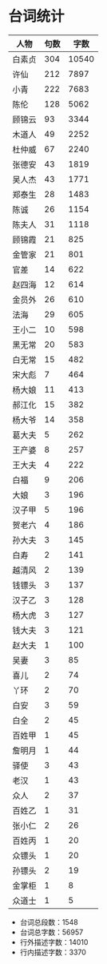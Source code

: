 # 台词统计

| 人物 | 句数 | 字数 |
|--|--|--|
| 白素贞 | 304 | 10540 |
| 许仙 | 212 | 7897 |
| 小青 | 222 | 7683 |
| 陈伦 | 128 | 5062 |
| 顾锦云 | 93 | 3344 |
| 木道人 | 49 | 2252 |
| 杜仲威 | 67 | 2240 |
| 张德安 | 43 | 1819 |
| 吴人杰 | 43 | 1771 |
| 郑泰生 | 28 | 1483 |
| 陈诚 | 26 | 1154 |
| 陈夫人 | 31 | 1118 |
| 顾锦霞 | 21 | 825 |
| 金管家 | 21 | 801 |
| 官差 | 14 | 622 |
| 赵四海 | 12 | 614 |
| 金员外 | 26 | 610 |
| 法海 | 29 | 605 |
| 王小二 | 10 | 598 |
| 黑无常 | 20 | 583 |
| 白无常 | 15 | 482 |
| 宋大彪 | 7 | 464 |
| 杨大娘 | 11 | 413 |
| 郝江化 | 15 | 382 |
| 杨大爷 | 14 | 358 |
| 葛大夫 | 5 | 262 |
| 王产婆 | 8 | 257 |
| 王大夫 | 4 | 222 |
| 白福 | 9 | 206 |
| 大娘 | 3 | 196 |
| 汉子甲 | 5 | 196 |
| 贺老六 | 4 | 186 |
| 孙大夫 | 3 | 145 |
| 白寿 | 2 | 141 |
| 越清风 | 2 | 139 |
| 钱镖头 | 3 | 137 |
| 汉子乙 | 3 | 128 |
| 杨大虎 | 3 | 127 |
| 钱大夫 | 3 | 121 |
| 赵大夫 | 1 | 100 |
| 吴妻 | 3 | 85 |
| 喜儿 | 2 | 74 |
| 丫环 | 2 | 70 |
| 白安 | 3 | 59 |
| 白全 | 2 | 45 |
| 百姓甲 | 1 | 45 |
| 詹明月 | 1 | 44 |
| 驿使 | 3 | 43 |
| 老汉 | 1 | 43 |
| 众人 | 2 | 37 |
| 百姓乙 | 1 | 31 |
| 张小仁 | 2 | 26 |
| 百姓丙 | 1 | 20 |
| 众镖头 | 1 | 20 |
| 孙镖头 | 2 | 19 |
| 金掌柜 | 1 | 8 |
| 众道士 | 1 | 5 |

* 台词总段数：1548
* 台词总字数：56957
* 行外描述字数：14010
* 行内描述字数：3370
